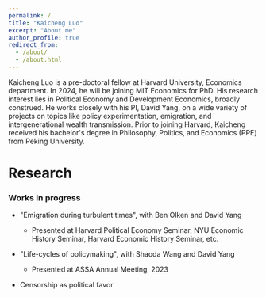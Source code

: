 ```yaml
---
permalink: /
title: "Kaicheng Luo"
excerpt: "About me"
author_profile: true
redirect_from: 
  - /about/
  - /about.html
---
```


Kaicheng Luo is a pre-doctoral fellow at Harvard University, Economics department. In 2024, he will be joining MIT Economics for PhD. His research interest lies in Political Economy and Development Economics, broadly construed. He works closely with his PI, David Yang, on a wide variety of projects on topics like policy experimentation, emigration, and intergenerational wealth transmission. Prior to joining Harvard, Kaicheng received his bachelor's degree in Philosophy, Politics, and Economics (PPE) from Peking University.

Research
======
### Works in progress
- "Emigration during turbulent times", with Ben Olken and David Yang
	- Presented at Harvard Political Economy Seminar, NYU Economic History Seminar, Harvard Economic History Seminar, etc.

- "Life-cycles of policymaking", with Shaoda Wang and David Yang
	- Presented at ASSA Annual Meeting, 2023

- Censorship as political favor